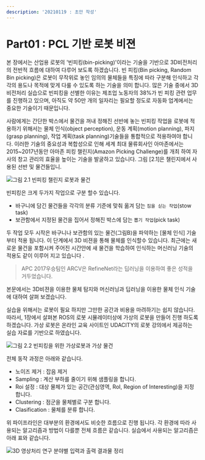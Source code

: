 ```yaml
---
description: '20210119 : 초안 작성'
---
```


# Part01 : PCL 기반 로봇 비젼

본 장에서는 산업용 로봇의 '빈피킹\(bin-picking\)'이라는 기술을 기반으로 3D비전처리의 전반적 흐름에 대하여 다루어 보도록 하겠습니다. 빈 피킹\(Bin picking, Random Bin picking\)은 로봇이 무작위로 놓인 임의의 물체들을 특징에 따라 구분해 인식하고 각각의 용도나 목적에 맞게 다룰 수 있도록 하는 기술을 의미 합니다. 많은 기술 중에서 3D비전처리 실습으로 빈피킹을 선별한 이유는 제조업 노동자의 38%가 빈 피킹 관련 업무를 진행하고 있으며, 아직도 약 50만 개의 일자리는 필요할 정도로 자동화 업계에서는 중요한 기술이기 때문입니다.

  
사람에게는 간단한 박스에서 물건을 꺼내 정해진 선반에 놓는 빈피킹 작업을 로봇에 적용하기 위해서는 물체 인식\(object perception\), 운동 계획\(motion planning\), 파지\(grasp planning\), 작업 계획\(task planning\)기술들을 통합적으로 적용하여야 합니다. 이러한 기술의 중요성과 복합성으로 인해 세계 최대 물류회사인 아마존에서는 2015~2017년동안 아마존 피킹 챌린지\(Amazon Picking Challenge\)를 개최 하여 자사의 창고 관리의 효율을 높이는 기술을 발굴하고 있습니다. 그림 \[2.1\]은 챌린지에서 사용된 선반 및 물건들입니.

![&#xADF8;&#xB9BC; 2.1 &#xBE48;&#xD53C;&#xD0B9; &#xCC4C;&#xB9B0;&#xC9C0; &#xB85C;&#xBD07;&#xACFC; &#xBB3C;&#xAC74;](https://user-images.githubusercontent.com/17797922/104982468-17e89700-5a4e-11eb-99e4-f10ffd403e73.png)

빈피킹은 크게 두가지 작업으로 구분 할수 있습니다. 

* 바구니에 담긴 물건들을 각각의 분류 기준에 맞춰 옮겨 담는 `짐을 싣는 작업`\(stow task\) 
* 보관함에서 지정된 물건을 집어서 정해진 박스에 담는 `뽑기 작업`\(pick task\)

두 작업 모두 시작은 바구니나 보관함의 있는 물건\(그림B\)을 파악하는 \[물체 인식\] 기술 부터 적용 됩니다. 이 단계에서 3D 비젼을 통해 물체를 인식할수 있습니다. 최근에는 새로운 물건을 포함시켜 주어진 시간안에 새 물건을 학습하여 인식하는 머신러닝 기술의 적용도 같이 이루어 지고 있습니다 .

> APC 2017우승팀인 ARCV은 RefineNet라는 딥러닝을 이용하여 좋은 성적을 거두었습니다.

본문에서는 3D비젼을 이용한 물체 탐지와 머신러닝과 딥러닝을 이용한 물체 인식 기술에 대하여 살펴 보겠습니다. 

실습을 위해서는 로봇이 필요 하지만 그만한 공간과 비용을 마려하기는 쉽지 않습니다. 따라서, 1장에서 살펴본 ROS의 로봇 시뮬레이터상에 가상의 로봇을 만들어 진행 하도록 하겠습니다. 가상 로봇은 온라인 교육 사이트인 UDACITY의 로봇 강의에서 제공하는 실습 자료를 기반으로 하였습니다.

![&#xADF8;&#xB9BC; 2.2 &#xBE48;&#xD53C;&#xD0B9;&#xC744; &#xC704;&#xD55C; &#xAC00;&#xC0C1;&#xB85C;&#xBD07;&#xACFC; &#xAC00;&#xC0C1; &#xBB3C;&#xAC74;](https://user-images.githubusercontent.com/17797922/104982652-757ce380-5a4e-11eb-93e6-794c942c1efa.png)

전체 동작 과정은 아래와 같습니다. 

* 노이즈 제거 : 잡음 제거 
* Sampling : 계산 부하를 줄이기 위해 샘플링을 합니다. 
* Roi 설정 : 대상 물체가 있는 공간\(관심영역, RoI, Region of Interesting\)을 지정 합니다. 
* Clustering : 점군을 물체별로 구분 합니다. 
* Clasification : 물체를 분류 합니다. 

위 파이프라인은 대부분의 환경에서도 비슷한 흐름으로 진행 됩니다. 각 환경에 따라 사용되는 알고리즘과 방법이 다를뿐 전체 흐름은 같습니다. 실습에서 사용되는 알고리즘은 아래 표와 같습니다.

![3D &#xC601;&#xC0C1;&#xCC98;&#xB9AC; &#xC5F0;&#xAD6C; &#xBD84;&#xC57C;&#xBCC4; &#xC785;&#xB825;&#xACFC; &#xCD9C;&#xB825; &#xACB0;&#xACFC;&#xBB3C; &#xC815;&#xB9AC; ](https://user-images.githubusercontent.com/17797922/104982935-0b187300-5a4f-11eb-80c8-471c0237cec6.png)

